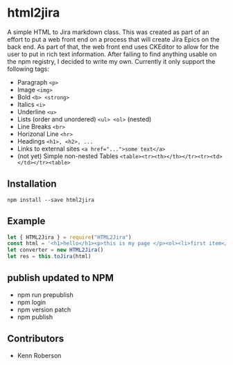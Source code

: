 # html2jira

  A simple HTML to Jira markdown class.  This was created as part of an effort to put a web front end on a process that 
  will create Jira Epics on the back end.  As part of that, the web front end uses CKEditor to allow for the user to put
  in rich text information.  After failing to find anything usable on the npm registry, I decided to write my own.
  Currently it only support the following tags:
  - Paragraph `<p>`
  - Image `<img>`
  - Bold `<b> <strong>`
  - Italics `<i>`
  - Underline `<u>`
  - Lists (order and unordered) `<ul> <ol>` (nested)
  - Line Breaks `<br>`
  - Horizonal Line `<hr>`
  - Headings `<h1>, <h2>, ...`
  - Links to external sites `<a href="...">some text</a>`
  - (not yet) Simple non-nested Tables `<table><tr><th></th></tr><tr><td></td></tr><table>`

## Installation

`npm install --save html2jira`

## Example

```js
let { HTML2Jira } = require("HTML2Jira")
const html = '<h1>hello</h1><p>this is my page </p><ol><li>first item</li><li>second item</li></ol>'
let converter = new HTML2Jira()
let res = this.toJira(html)

```

## publish updated to NPM
- npm run prepublish
- npm login
- npm version patch
- npm publish

## Contributors

- Kenn Roberson
